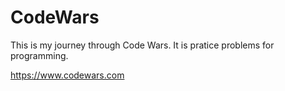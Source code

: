 # CodeWars

This is my journey through Code Wars. It is pratice problems for programming.

https://www.codewars.com